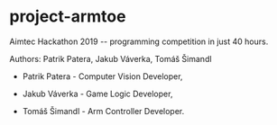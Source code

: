 # project-armtoe
Aimtec Hackathon 2019 -- programming competition in just 40 hours.

Authors: Patrik Patera, Jakub Váverka, Tomáš Šimandl

* Patrik Patera - Computer Vision Developer,

* Jakub Váverka - Game Logic Developer,

* Tomáš Šimandl - Arm Controller Developer.
